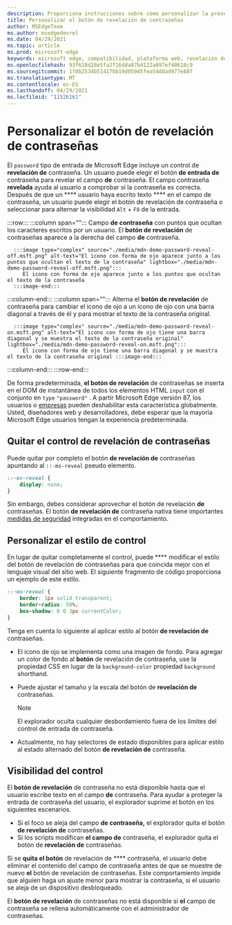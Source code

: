```yaml
---
description: Proporciona instrucciones sobre cómo personalizar la presentación del botón de revelación de contraseñas
title: Personalizar el botón de revelación de contraseñas
author: MSEdgeTeam
ms.author: msedgedevrel
ms.date: 04/29/2021
ms.topic: article
ms.prod: microsoft-edge
keywords: microsoft edge, compatibilidad, plataforma web, revelación de contraseñas, icono de ojo
ms.openlocfilehash: 93f618d28e5fa2f16dda87b4122a097ef40618c9
ms.sourcegitcommit: 1f0b2534b51417bb19d05945fea54ddad977e88f
ms.translationtype: MT
ms.contentlocale: es-ES
ms.lasthandoff: 04/29/2021
ms.locfileid: "11526161"
---
```

# <a name="customize-the-password-reveal-button"></a>Personalizar el botón de revelación de contraseñas  

El `password` tipo de entrada de Microsoft Edge incluye un control de **revelación de** contraseña.  Un usuario puede elegir el botón **de entrada de** contraseña para revelar el campo **de** contraseña.  El campo contraseña **revelada** ayuda al usuario a comprobar si la contraseña es correcta.  Después de que un **** usuario haya escrito texto **** en el campo de contraseña, un usuario puede elegir el botón de revelación de contraseña o seleccionar para alternar la visibilidad `Alt` + `F8` de la entrada.  

:::row:::
   :::column span="":::
      Campo **de contraseña** con puntos que ocultan los caracteres escritos por un usuario.  El **botón de revelación** de contraseñas aparece a la derecha del campo **de** contraseña.
      
      :::image type="complex" source="./media/mdn-demo-password-reveal-off.msft.png" alt-text="El icono con forma de ojo aparece junto a los puntos que ocultan el texto de la contraseña" lightbox="./media/mdn-demo-password-reveal-off.msft.png":::
         El icono con forma de ojo aparece junto a los puntos que ocultan el texto de la contraseña  
      :::image-end:::  
   :::column-end:::
   :::column span="":::
      Alterna el **botón de revelación** de contraseña para cambiar el icono de ojo a un icono de ojo con una barra diagonal a través de él y para mostrar el texto de la contraseña original.  
      
      :::image type="complex" source="./media/mdn-demo-password-reveal-on.msft.png" alt-text="El icono con forma de ojo tiene una barra diagonal y se muestra el texto de la contraseña original" lightbox="./media/mdn-demo-password-reveal-on.msft.png":::
         El icono con forma de ojo tiene una barra diagonal y se muestra el texto de la contraseña original :::image-end:::  
   :::column-end:::
:::row-end:::  

De forma predeterminada, **el botón de revelación** de contraseñas se inserta en el DOM de instantánea de todos los elementos HTML `input` con el conjunto en `type` `"password"` .  A partir Microsoft Edge versión 87, los usuarios o [empresas][DeployedgeMicrosoftEdgePoliciesPasswordrevealenabled] pueden deshabilitar esta característica globalmente.  Usted, diseñadores web y desarrolladores, debe esperar que la mayoría Microsoft Edge usuarios tengan la experiencia predeterminada.  

## <a name="remove-the-password-reveal-control"></a>Quitar el control de revelación de contraseñas  

Puede quitar por completo el botón **de revelación de** contraseñas apuntando al `::-ms-reveal` pseudo elemento.  

```css
::-ms-reveal {
    display: none;
}
```  

Sin embargo, debes considerar aprovechar el botón de revelación **de** contraseñas.  El botón **de revelación de** contraseña nativa tiene importantes [medidas de seguridad](#visibility-of-the-control) integradas en el comportamiento.  

## <a name="customize-the-control-style"></a>Personalizar el estilo de control  

En lugar de quitar completamente el control, puede **** modificar el estilo del botón de revelación de contraseñas para que coincida mejor con el lenguaje visual del sitio web.  El siguiente fragmento de código proporciona un ejemplo de este estilo.  

```css
::-ms-reveal {
    border: 1px solid transparent;
    border-radius: 50%;
    box-shadow: 0 0 3px currentColor;
}
```  

Tenga en cuenta lo siguiente al aplicar estilo al botón **de revelación de** contraseñas.  

*   El icono de ojo se implementa como una imagen de fondo.  Para agregar un color de fondo al **botón** de revelación de contraseña, use la propiedad CSS en lugar de la `background-color` propiedad `background` shorthand.  
*   Puede ajustar el tamaño y la escala del botón de **revelación de** contraseñas.  
    
    > [!NOTE]
    >El explorador oculta cualquier desbordamiento fuera de los límites del control de entrada de contraseña.  
    
*   Actualmente, no hay selectores de estado disponibles para aplicar estilo al estado alternado del botón **de revelación de** contraseña.  
    
## <a name="visibility-of-the-control"></a>Visibilidad del control  

El **botón de revelación** de contraseña no está disponible hasta que el usuario escribe texto en el campo **de** contraseña.  Para ayudar a proteger la entrada de contraseña del usuario, el explorador suprime el botón en los siguientes escenarios.

*   Si el foco se aleja del campo **de contraseña,** el explorador quita el botón **de revelación de** contraseñas.  
*   Si los scripts modifican **el campo de** contraseña, el explorador quita el botón de **revelación de** contraseñas.  

Si se **quita el botón** de revelación de **** contraseña, el usuario debe eliminar el contenido del campo de contraseña antes de que se muestre de nuevo **el** botón de revelación de contraseñas. Este comportamiento impide que alguien haga un ajuste menor para mostrar la contraseña, si el usuario se aleja de un dispositivo desbloqueado.
    
El **botón de revelación** de contraseñas no está disponible si **el** campo de contraseña se rellena automáticamente con el administrador de contraseñas.  

<!-- links -->  

[DeployedgeMicrosoftEdgePoliciesPasswordrevealenabled]: /deployedge/microsoft-edge-policies#passwordrevealenabled "PasswordRevealEnabled - Microsoft Edge- Directivas | Microsoft Docs"  
